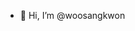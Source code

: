 - 👋 Hi, I’m @woosangkwon

<!---
kwoni0608/kwoni0608 is a ✨ special ✨ repository because its `README.md` (this file) appears on your GitHub profile.
You can click the Preview link to take a look at your changes.
--->
